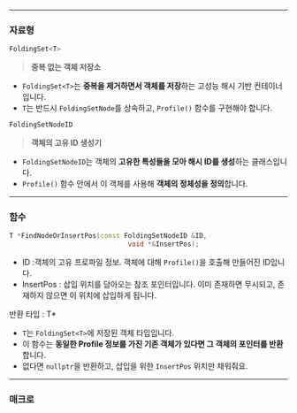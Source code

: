 
---
### 자료형

```cpp
FoldingSet<T>
```
>**중복 없는 객체 저장소**
- `FoldingSet<T>`는 **중복을 제거하면서 객체를 저장**하는 고성능 해시 기반 컨테이너입니다.
- `T`는 반드시 `FoldingSetNode`를 상속하고, `Profile()` 함수를 구현해야 합니다.


```cpp
FoldingSetNodeID
```
>**객체의 고유 ID 생성기**
- `FoldingSetNodeID`는 객체의 **고유한 특성들을 모아 해시 ID를 생성**하는 클래스입니다.
- `Profile()` 함수 안에서 이 객체를 사용해 **객체의 정체성을 정의**합니다.



---
### 함수

```cpp
T *FindNodeOrInsertPos(const FoldingSetNodeID &ID,                           
					          void *&InsertPos);
```
- ID :객체의 고유 프로파일 정보. 객체에 대해 `Profile()`을 호출해 만들어진 ID입니다.
- InsertPos : 삽입 위치를 담아오는 참조 포인터입니다. 이미 존재하면 무시되고, 존재하지 않으면 이 위치에 삽입하게 됩니다.

 반환 타입 : T*

- `T`는 `FoldingSet<T>`에 저장된 객체 타입입니다.
- 이 함수는 **동일한 Profile 정보를 가진 기존 객체가 있다면 그 객체의 포인터를 반환**합니다.
- 없다면 `nullptr`을 반환하고, 삽입을 위한 `InsertPos` 위치만 채워줘요.

---

### 매크로